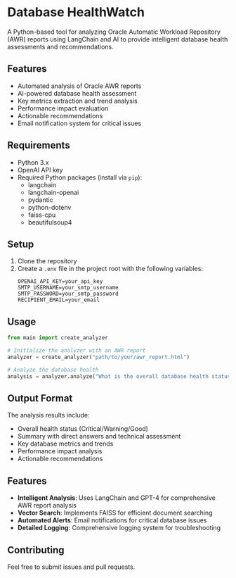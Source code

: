 # Database HealthWatch

A Python-based tool for analyzing Oracle Automatic Workload Repository (AWR) reports using LangChain and AI to provide intelligent database health assessments and recommendations.

## Features

- Automated analysis of Oracle AWR reports
- AI-powered database health assessment
- Key metrics extraction and trend analysis
- Performance impact evaluation
- Actionable recommendations
- Email notification system for critical issues

## Requirements

- Python 3.x
- OpenAI API key
- Required Python packages (install via `pip`):
  - langchain
  - langchain-openai
  - pydantic
  - python-dotenv
  - faiss-cpu
  - beautifulsoup4

## Setup

1. Clone the repository
2. Create a `.env` file in the project root with the following variables:
   ```
   OPENAI_API_KEY=your_api_key
   SMTP_USERNAME=your_smtp_username
   SMTP_PASSWORD=your_smtp_password
   RECIPIENT_EMAIL=your_email
   ```

## Usage

```python
from main import create_analyzer

# Initialize the analyzer with an AWR report
analyzer = create_analyzer("path/to/your/awr_report.html")

# Analyze the database health
analysis = analyzer.analyze("What is the overall database health status?")
```

## Output Format

The analysis results include:
- Overall health status (Critical/Warning/Good)
- Summary with direct answers and technical assessment
- Key database metrics and trends
- Performance impact analysis
- Actionable recommendations

## Features

- **Intelligent Analysis**: Uses LangChain and GPT-4 for comprehensive AWR report analysis
- **Vector Search**: Implements FAISS for efficient document searching
- **Automated Alerts**: Email notifications for critical database issues
- **Detailed Logging**: Comprehensive logging system for troubleshooting

## Contributing

Feel free to submit issues and pull requests.
